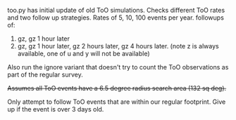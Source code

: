 
too.py has initial update of old ToO simulations. Checks different ToO rates and two follow up strategies. Rates of 5, 10, 100 events per year. 
followups of:
1) gz, gz 1 hour later
4) gz, gz 1 hour later, gz 2 hours later, gz 4 hours later.
(note z is always available, one of u and y will not be available)

Also run the ignore variant that doesn't try to count the ToO observations as part of
the regular survey.

~~Assumes all ToO events have a 6.5 degree radius search area (132 sq deg).~~

Only attempt to follow ToO events that are within our regular footprint. Give up if the event is over 3 days old.







